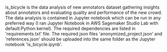 is_bicycle is the data analysis of new annotators dataset gathering insights about annotators and evaluating quality and performance of the new crowd. The data analysis is contained in Jupyter notebook which can be run in any preferred way (I ran Jupyter Notebook in AWS Sagemaker Studio Lab with default:Python kernel). The required dependencies are listed in 'requirements.txt' file. The required json files 'anonymized_project.json' and 'references.json' should be uploaded into the same folder as the Jupyter notebook 'is_bicycle.ipynb'.
